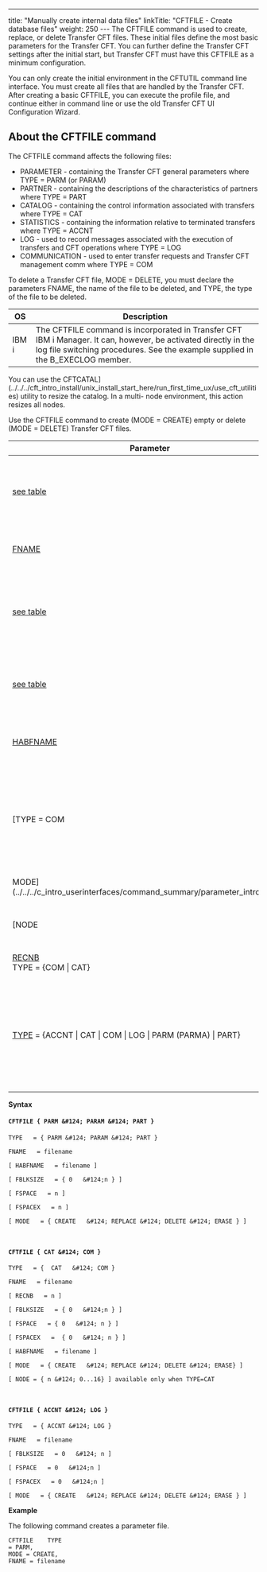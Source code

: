---
title: "Manually create internal data files"
linkTitle: "CFTFILE - Create database files"
weight: 250
--- The CFTFILE command is used to create, replace, or delete Transfer CFT
files. These initial files define the most basic parameters for the Transfer
CFT. You can further define the Transfer CFT settings after the initial
start, but Transfer CFT must have this CFTFILE as a minimum
configuration.

You can only create the initial environment in the CFTUTIL command line
interface. You must create all files that are handled by the Transfer
CFT. After creating a basic CFTFILE, you can execute the profile
file, and continue either in command line or use the old Transfer CFT UI Configuration
Wizard.

## About the CFTFILE command

The CFTFILE command affects the following files:

- PARAMETER - containing
    the Transfer CFT general parameters where TYPE = PARM (or PARAM)
- PARTNER - containing
    the descriptions of the characteristics of partners where TYPE = PART
- CATALOG - containing
    the control information associated with transfers where TYPE = CAT
- STATISTICS - containing
    the information relative to terminated transfers where TYPE = ACCNT
- LOG - used to record
    messages associated with the execution of transfers and CFT operations
    where TYPE = LOG
- COMMUNICATION - used to enter transfer requests and Transfer CFT management comm where
    TYPE = COM

To delete a Transfer CFT file, MODE = DELETE, you must declare the parameters
FNAME, the name of the file
to be deleted, and TYPE, the
type of the file to be deleted.

| OS  | Description  |
| --- | --- |
| IBM i | The CFTFILE command is incorporated in Transfer CFT IBM i Manager. It can, however, be activated directly in the log file switching procedures. See the example supplied in the B_EXECLOG member. |

You can use the CFTCATAL](../../../cft_intro_install/unix_install_start_here/run_first_time_ux/use_cft_utilities) utility to resize the catalog. In a multi- node environment, this action resizes all nodes.

Use the CFTFILE command to create (MODE = CREATE) empty or delete (MODE
= DELETE) Transfer CFT files.

| Parameter  | Description  |
| --- | --- |
| [see table](../../../c_intro_userinterfaces/command_summary/parameter_intro/fblksize) | Defines the block size of the file to be created (in bytes).<br/> Depends on the TYPE/OS |
| [FNAME](../../../c_intro_userinterfaces/command_summary/parameter_intro/fname)  | Name of the file the command applies to. |
| [see table](../../../c_intro_userinterfaces/command_summary/parameter_intro/fspace) | Primary allocation of the file to be created, expressed in K bytes (1024).<br/> Depends on the TYPE/OS |
| [see table](../../../c_intro_userinterfaces/command_summary/parameter_intro/fspacex) | Secondary allocation of the file to be created, expressed in K bytes (1024).<br/>  |
| [HABFNAME](../../../c_intro_userinterfaces/command_summary/parameter_intro/habfname) | Name of the security system initialization file. |
| [TYPE = COM | Name of the lock file created in parallel with the communication file and used to manage file access conflicts. |
| MODE](../../../c_intro_userinterfaces/command_summary/parameter_intro/mode) | Action requested on the file. |
| [NODE | Node identifier.<br/> Available when TYPE=CAT |
| [RECNB](../../../c_intro_userinterfaces/command_summary/parameter_intro/recnb) <br/> TYPE = {COM &#124; CAT} | Number of records in the file. |
| [TYPE](../../../c_intro_userinterfaces/command_summary/parameter_intro/type) = {ACCNT &#124; CAT &#124; COM &#124; LOG &#124; PARM (PARMA) &#124; PART} | Type of file concerned by the command.<br/> When TYPE = CAT, COM, PARM or PART, you can use the HABFNAME parameter for security. |

******Syntax******

#### `CFTFILE { PARM &#124; PARAM &#124; PART }`

`TYPE   = { PARM &#124; PARAM &#124; PART }`

`FNAME   = filename  `

`[ HABFNAME   = filename ] `

`[ FBLKSIZE   = { 0   &#124;n } ]`

`[ FSPACE   = n ]`

`[ FSPACEX   = n ]`

`[ MODE   = { CREATE   &#124; REPLACE &#124; DELETE &#124; ERASE } ]`

` `

#### `CFTFILE { CAT &#124; COM }`

`TYPE   = {  CAT   &#124; COM }`

`FNAME   = filename `

`[ RECNB   = n ]`

`[ FBLKSIZE   = { 0   &#124;n } ]`

`[ FSPACE   = { 0   &#124; n } ]`

`[ FSPACEX   =  { 0   &#124; n } ]`

`[ HABFNAME   = filename ]`

`[ MODE   = { CREATE   &#124; REPLACE &#124; DELETE &#124; ERASE} ]`

`[ NODE = { n &#124; 0...16} ] available only when TYPE=CAT`

` `

#### `CFTFILE { ACCNT &#124; LOG }`

`TYPE   = { ACCNT &#124; LOG }`

`FNAME   = filename `

`[ FBLKSIZE   = 0   &#124; n ]`

`[ FSPACE   = 0   &#124;n ]`

`[ FSPACEX   = 0   &#124;n ]`

`[ MODE   = { CREATE   &#124; REPLACE &#124; DELETE &#124; ERASE } ]`

****Example****

The following command creates a parameter file.

```
CFTFILE    TYPE
= PARM,
MODE = CREATE,
FNAME = filename
```
